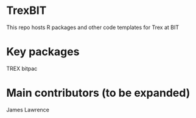 # TrexBIT
This repo hosts R packages and other code templates for Trex at BIT

# Key packages
TREX
bitpac

# Main contributors (to be expanded)
James Lawrence

